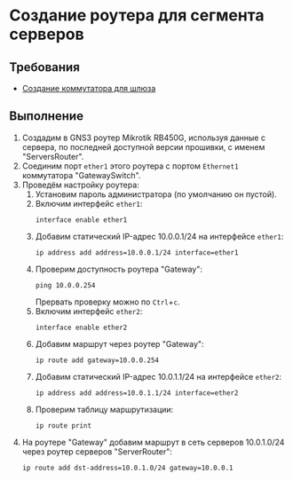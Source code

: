 # Создание роутера для сегмента серверов

## Требования
* [Создание коммутатора для шлюза](gateway-switch.md)

## Выполнение
1. Создадим в GNS3 роутер Mikrotik RB450G, используя данные с сервера, по последней доступной версии прошивки, с именем "ServersRouter".
2. Соединим порт `ether1` этого роутера с портом `Ethernet1` коммутатора "GatewaySwitch".
3. Проведём настройку роутера:
	1) Установим пароль администратора (по умолчанию он пустой).
	2) Включим интерфейс `ether1`:
        ```
        interface enable ether1
        ```
	3) Добавим статический IP-адрес 10.0.0.1/24 на интерфейсе `ether1`:
	    ```
	    ip address add address=10.0.0.1/24 interface=ether1
	    ```
	4) Проверим доступность роутера "Gateway":
	    ```
	    ping 10.0.0.254
	    ```
	   Прервать проверку можно по `Ctrl`+`c`.  
	5) Включим интерфейс `ether2`:
	    ```
	    interface enable ether2
	    ```
	6) Добавим маршрут через роутер "Gateway":
	    ```
	    ip route add gateway=10.0.0.254
	    ```
	7) Добавим статический IP-адрес 10.0.1.1/24 на интерфейсе `ether2`:
	    ```
	    ip address add address=10.0.1.1/24 interface=ether2
	    ```
	8) Проверим таблицу маршрутизации:
	    ```
	    ip route print
	    ```
4. На роутере "Gateway" добавим маршрут в сеть серверов 10.0.1.0/24 через роутер серверов "ServerRouter":
    ```
    ip route add dst-address=10.0.1.0/24 gateway=10.0.0.1
    ```